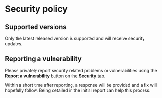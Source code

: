 # Security policy

## Supported versions

Only the latest released version is supported and will receive security updates.

## Reporting a vulnerability

Please privately report security related problems or vulnerabilities using the
**Report a vulnerability** button on [the **Security** tab][security].

Within a short time after reporting, a response will be provided and a fix will
hopefully follow. Being detailed in the initial report can help this process.

[security]: https://github.com/zimeg/git-coverage/security

